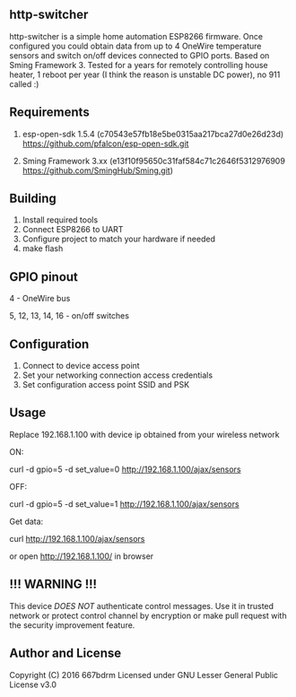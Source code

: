 ## http-switcher

http-switcher is a simple home automation ESP8266 firmware. Once configured you could obtain data from up to 4 OneWire temperature sensors and switch on/off devices connected to GPIO ports. Based on Sming Framework 3. Tested for a years for remotely controlling house heater, 1 reboot per year (I think the reason is unstable DC power), no 911 called :)

## Requirements

1. esp-open-sdk 1.5.4 (c70543e57fb18e5be0315aa217bca27d0e26d23d) 
https://github.com/pfalcon/esp-open-sdk.git

2. Sming Framework 3.xx (e13f10f95650c31faf584c71c2646f5312976909
https://github.com/SmingHub/Sming.git)

## Building

1. Install required tools
2. Connect ESP8266 to UART
3. Configure project to match your hardware if needed
4. make flash

## GPIO pinout

4 - OneWire bus

5, 12, 13, 14, 16 - on/off switches

## Configuration

1. Connect to device access point
2. Set your networking connection access credentials
3. Set configuration access point SSID and PSK

## Usage

Replace 192.168.1.100 with device ip obtained from your wireless network

ON: 

curl -d gpio=5 -d set_value=0 http://192.168.1.100/ajax/sensors


OFF: 

curl -d gpio=5 -d set_value=1 http://192.168.1.100/ajax/sensors


Get data:

curl http://192.168.1.100/ajax/sensors

or open http://192.168.1.100/ in browser


## !!! WARNING !!!

This device *DOES NOT* authenticate control messages. Use it in trusted network or protect control channel by encryption or make pull request with the security improvement feature.


## Author and License

Copyright (C) 2016 667bdrm
Licensed under GNU Lesser General Public License v3.0
